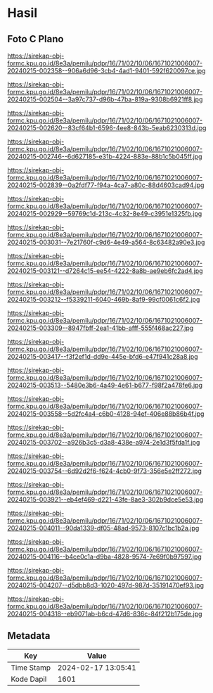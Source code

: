 # Hasil

## Foto C Plano

https://sirekap-obj-formc.kpu.go.id/8e3a/pemilu/pdpr/16/71/02/10/06/1671021006007-20240215-002358--906a6d96-3cb4-4ad1-9401-592f620097ce.jpg

https://sirekap-obj-formc.kpu.go.id/8e3a/pemilu/pdpr/16/71/02/10/06/1671021006007-20240215-002504--3a97c737-d96b-47ba-819a-9308b6921ff8.jpg

https://sirekap-obj-formc.kpu.go.id/8e3a/pemilu/pdpr/16/71/02/10/06/1671021006007-20240215-002620--83cf64b1-6596-4ee8-843b-5eab6230313d.jpg

https://sirekap-obj-formc.kpu.go.id/8e3a/pemilu/pdpr/16/71/02/10/06/1671021006007-20240215-002746--6d627185-e31b-4224-883e-88b1c5b045ff.jpg

https://sirekap-obj-formc.kpu.go.id/8e3a/pemilu/pdpr/16/71/02/10/06/1671021006007-20240215-002839--0a2fdf77-f94a-4ca7-a80c-88d4603cad94.jpg

https://sirekap-obj-formc.kpu.go.id/8e3a/pemilu/pdpr/16/71/02/10/06/1671021006007-20240215-002929--59769c1d-213c-4c32-8e49-c3951e1325fb.jpg

https://sirekap-obj-formc.kpu.go.id/8e3a/pemilu/pdpr/16/71/02/10/06/1671021006007-20240215-003031--7e21760f-c9d6-4e49-a564-8c63482a90e3.jpg

https://sirekap-obj-formc.kpu.go.id/8e3a/pemilu/pdpr/16/71/02/10/06/1671021006007-20240215-003121--d7264c15-ee54-4222-8a8b-ae9eb6fc2ad4.jpg

https://sirekap-obj-formc.kpu.go.id/8e3a/pemilu/pdpr/16/71/02/10/06/1671021006007-20240215-003212--f5339211-6040-469b-8af9-99cf0061c6f2.jpg

https://sirekap-obj-formc.kpu.go.id/8e3a/pemilu/pdpr/16/71/02/10/06/1671021006007-20240215-003309--8947fbff-2ea1-41bb-afff-555f468ac227.jpg

https://sirekap-obj-formc.kpu.go.id/8e3a/pemilu/pdpr/16/71/02/10/06/1671021006007-20240215-003417--f3f2ef1d-dd9e-445e-bfd6-e47f941c28a8.jpg

https://sirekap-obj-formc.kpu.go.id/8e3a/pemilu/pdpr/16/71/02/10/06/1671021006007-20240215-003513--5480e3b6-4a49-4e61-b677-f98f2a478fe6.jpg

https://sirekap-obj-formc.kpu.go.id/8e3a/pemilu/pdpr/16/71/02/10/06/1671021006007-20240215-003558--5d2fc4a4-c6b0-4128-94ef-406e88b86b4f.jpg

https://sirekap-obj-formc.kpu.go.id/8e3a/pemilu/pdpr/16/71/02/10/06/1671021006007-20240215-003702--a926b3c5-d3a8-438e-a974-2e1d3f5fda1f.jpg

https://sirekap-obj-formc.kpu.go.id/8e3a/pemilu/pdpr/16/71/02/10/06/1671021006007-20240215-003754--6d92d2f6-f624-4cb0-9f73-356e5e2ff272.jpg

https://sirekap-obj-formc.kpu.go.id/8e3a/pemilu/pdpr/16/71/02/10/06/1671021006007-20240215-003921--eb4ef469-d221-43fe-8ae3-302b9dce5e53.jpg

https://sirekap-obj-formc.kpu.go.id/8e3a/pemilu/pdpr/16/71/02/10/06/1671021006007-20240215-004011--90da1339-df05-48ad-9573-8107c1bc1b2a.jpg

https://sirekap-obj-formc.kpu.go.id/8e3a/pemilu/pdpr/16/71/02/10/06/1671021006007-20240215-004116--b4ce0c1a-d9ba-4828-9574-7e69f0b97597.jpg

https://sirekap-obj-formc.kpu.go.id/8e3a/pemilu/pdpr/16/71/02/10/06/1671021006007-20240215-004207--d5dbb8d3-1020-497d-987d-35191470ef93.jpg

https://sirekap-obj-formc.kpu.go.id/8e3a/pemilu/pdpr/16/71/02/10/06/1671021006007-20240215-004318--eb9071ab-b6cd-47d6-836c-84f212b175de.jpg


## Metadata

| Key        | Value               |
| ---------- | ------------------- |
| Time Stamp | 2024-02-17 13:05:41 |
| Kode Dapil | 1601                |



